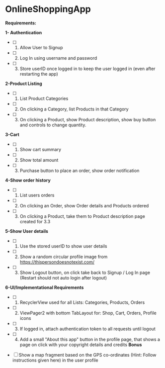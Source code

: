 # OnlineShoppingApp

**Requirements:**


**1- Authentication**

- [ ] 1. Allow User to Signup
- [ ] 2. Log In using username and password
- [ ] 3. Store userID once logged in to keep the user logged in (even after restarting the app)
  
**2-Product Listing**
- [ ] 1. List Product Categories
- [ ] 2. On clicking a Category, list Products in that Category
- [ ] 3. On clicking a Product, show Product description, show buy button and controls to change quantity.
  

**3-Cart**
- [ ] 1. Show cart summary
- [ ] 2. Show total amount
- [ ] 3. Purchase button to place an order, show order notification
  

**4-Show order history**
- [ ] 1. List users orders
- [ ] 2. On clicking an Order, show Order details and Products ordered
- [ ] 3. On clicking a Product, take them to Product description page created for 3.3


**5-Show User details**
- [ ] 1. Use the stored userID to show user details
- [ ] 2. Show a random circular profile image from https://thispersondoesnotexist.com/
- [ ] 3. Show Logout button, on click take back to Signup / Log In page (Restart should not auto login after logout)


**6-UI/Implementational Requirements**
- [ ] 1. RecyclerView used for all Lists: Categories, Products, Orders
- [ ] 2. ViewPager2 with bottom TabLayout for: Shop, Cart, Orders, Profile icons
- [ ] 3. If logged in, attach authentication token to all requests until logout
- [ ] 4. Add a small "About this app" button in the profile page, that shows a page on click with your copyright details and credits
**Bonus**
- [ ] Show a map fragment based on the GPS co-ordinates (Hint: Follow instructions given here) in the user profile

